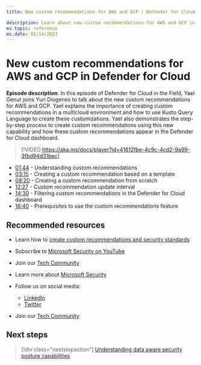 ```yaml
---
title: New custom recommendations for AWS and GCP | Defender for Cloud in the field 

description: Learn about new custom recommendations for AWS and GCP in Defender for Cloud
ms.topic: reference
ms.date: 05/14/2023
---
```


# New custom recommendations for AWS and GCP in Defender for Cloud

**Episode description**: In this episode of Defender for Cloud in the Field, Yael Genut joins Yuri Diogenes to talk about the new custom recommendations for AWS and GCP. Yael explains the importance of creating custom recommendations in a multicloud environment and how to use Kusto Query Language to create these customizations. Yael also demonstrates the step-by-step process to create custom recommendations using this new capability and how these custom recommendations appear in the Defender for Cloud dashboard.

> [!VIDEO https://aka.ms/docs/player?id=41612fbe-4c9c-4cd2-9a99-3fbd94d31bec]

- [01:44](/shows/mdc-in-the-field/new-custom-recommendations#time=01m44s) - Understanding custom recommendations
- [03:15](/shows/mdc-in-the-field/new-custom-recommendations#time=03m15s) - Creating a custom recommendation based on a template
- [08:20](/shows/mdc-in-the-field/new-custom-recommendations#time=08m20s) - Creating a custom recommendation from scratch
- [12:27](/shows/mdc-in-the-field/new-custom-recommendations#time=12m27s) - Custom recommendation update interval
- [14:30](/shows/mdc-in-the-field/new-custom-recommendations#time=14m30s) - Filtering custom recommendations in the Defender for Cloud dashboard 
- [16:40](/shows/mdc-in-the-field/new-custom-recommendations#time=16m40s) - Prerequisites to use the custom recommendations feature
 
## Recommended resources
  - Learn how to [create custom recommendations and security standards](create-custom-recommendations.md) 
  - Subscribe to [Microsoft Security on YouTube](https://www.youtube.com/playlist?list=PL3ZTgFEc7LysiX4PfHhdJPR7S8mGO14YS)
  - Join our [Tech Community](https://aka.ms/SecurityTechCommunity)
  - Learn more about [Microsoft Security](https://msft.it/6002T9HQY)

- Follow us on social media:

     - [LinkedIn](https://www.linkedin.com/showcase/microsoft-security/)
     - [Twitter](https://twitter.com/msftsecurity)

- Join our [Tech Community](https://aka.ms/SecurityTechCommunity)

## Next steps

> [!div class="nextstepaction"]
> [Understanding data aware security posture capabilities](episode-thirty-one.md)

